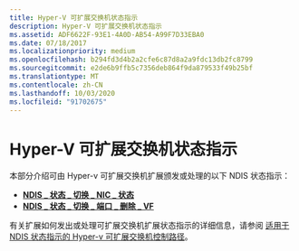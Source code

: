 ```yaml
---
title: Hyper-V 可扩展交换机状态指示
description: Hyper-V 可扩展交换机状态指示
ms.assetid: ADF6622F-93E1-4A0D-AB54-A99F7D33EBA0
ms.date: 07/18/2017
ms.localizationpriority: medium
ms.openlocfilehash: b294fd3d4b2a2cfe6c87d8a2a9fdc13db2fc8799
ms.sourcegitcommit: e2de6b9ffb5c7356deb864f9da879533f49b25bf
ms.translationtype: MT
ms.contentlocale: zh-CN
ms.lasthandoff: 10/03/2020
ms.locfileid: "91702675"
---
```

# <a name="hyper-v-extensible-switch-status-indications"></a>Hyper-V 可扩展交换机状态指示


本部分介绍可由 Hyper-v 可扩展交换机扩展颁发或处理的以下 NDIS 状态指示：

-   [**NDIS \_ 状态 \_ 切换 \_ NIC \_ 状态**](ndis-status-switch-nic-status.md)
-   [**NDIS \_ 状态 \_ 切换 \_ 端口 \_ 删除 \_ VF**](ndis-status-switch-port-remove-vf.md)

有关扩展如何发出或处理可扩展交换机扩展状态指示的详细信息，请参阅 [适用于 NDIS 状态指示的 Hyper-v 可扩展交换机控制路径](https://docs.microsoft.com/windows-hardware/drivers/network/hyper-v-extensible-switch-control-path-for-ndis-status-indications)。

 

 




